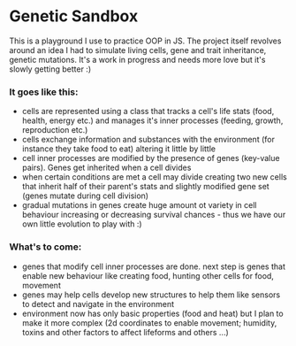 Genetic Sandbox
======

This is a playground I use to practice OOP in JS.
The project itself revolves around an idea I had to simulate living cells, gene and trait inheritance, genetic mutations. It's a work in progress and needs more love but it's slowly getting better :)

### It goes like this: ###
* cells are represented using a class that tracks a cell's life stats (food, health, energy etc.) and manages it's inner processes (feeding, growth, reproduction etc.)
* cells exchange information and substances with the environment (for instance they take food to eat) altering it little by little
* cell inner processes are modified by the presence of genes (key-value pairs). Genes get inherited when a cell divides
* when certain conditions are met a cell may divide creating two new cells that inherit half of their parent's stats and slightly modified gene set (genes mutate during cell division)
* gradual mutations in genes create huge amount ot variety in cell behaviour increasing or decreasing survival chances - thus we have our own little evolution to play with :)

### What's to come: ###
* genes that modify cell inner processes are done. next step is genes that enable new behaviour like creating food, hunting other cells for food, movement
* genes may help cells develop new structures to help them like sensors to detect and navigate in the environment
* environment now has only basic properties (food and heat) but I plan to make it more complex (2d coordinates to enable movement; humidity, toxins and other factors to affect lifeforms and others ...)
